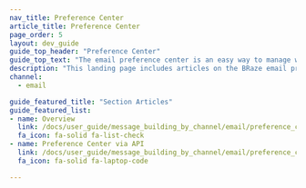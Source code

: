 ```yaml
---
nav_title: Preference Center
article_title: Preference Center
page_order: 5
layout: dev_guide
guide_top_header: "Preference Center"
guide_top_text: "The email preference center is an easy way to manage which users receive certain groups of newsletters. Check out these articles to learn about how to create and manage your prefence center using the dashboard or through the API."
description: "This landing page includes articles on the BRaze email preference center and how to use the preference center API."
channel:
  - email

guide_featured_title: "Section Articles"
guide_featured_list:
- name: Overview
  link: /docs/user_guide/message_building_by_channel/email/preference_center/preference_center/
  fa_icon: fa-solid fa-list-check
- name: Preference Center via API
  link: /docs/user_guide/message_building_by_channel/email/preference_center/preference_center_via_api/
  fa_icon: fa-solid fa-laptop-code

---
```

<br><br>
